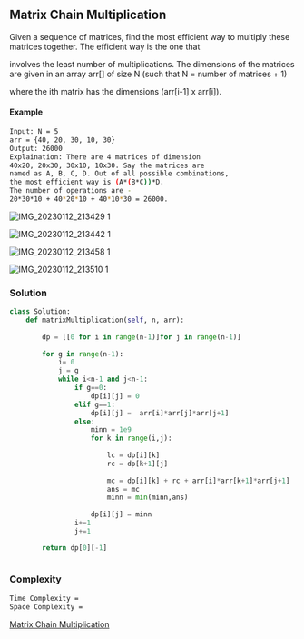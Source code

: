 ## Matrix Chain Multiplication
Given a sequence of matrices, find the most efficient way to multiply these matrices together. The efficient way is the one that 

involves the least number of multiplications. The dimensions of the matrices are given in an array arr[] of size N (such that N = number of matrices + 1) 

where the ith matrix has the dimensions (arr[i-1] x arr[i]).

#### Example
```bash
Input: N = 5
arr = {40, 20, 30, 10, 30}
Output: 26000
Explaination: There are 4 matrices of dimension 
40x20, 20x30, 30x10, 10x30. Say the matrices are 
named as A, B, C, D. Out of all possible combinations,
the most efficient way is (A*(B*C))*D. 
The number of operations are -
20*30*10 + 40*20*10 + 40*10*30 = 26000.
```
![IMG_20230112_213429 1](https://user-images.githubusercontent.com/94613732/212119626-e02bd20a-775d-4aca-b83c-8682d0a974ad.jpg)

![IMG_20230112_213442 1](https://user-images.githubusercontent.com/94613732/212119818-eaaa5c11-5710-4545-8a66-3cc5192597fa.jpg)

![IMG_20230112_213458 1](https://user-images.githubusercontent.com/94613732/212119953-b50d691a-219a-4b40-9baf-e4a198c52b11.jpg)

![IMG_20230112_213510 1](https://user-images.githubusercontent.com/94613732/212120064-bd7add12-9bec-43ff-8a97-57ed888b2fe3.jpg)

### Solution 

```python
class Solution:
    def matrixMultiplication(self, n, arr):
        
        dp = [[0 for i in range(n-1)]for j in range(n-1)]
        
        for g in range(n-1):
            i= 0 
            j = g
            while i<n-1 and j<n-1:
                if g==0:
                    dp[i][j] = 0
                elif g==1:
                    dp[i][j] =  arr[i]*arr[j]*arr[j+1]
                else:
                    minn = 1e9
                    for k in range(i,j):
                        
                        lc = dp[i][k]
                        rc = dp[k+1][j]
                        
                        mc = dp[i][k] + rc + arr[i]*arr[k+1]*arr[j+1]
                        ans = mc
                        minn = min(minn,ans)
                        
                    dp[i][j] = minn
                i+=1
                j+=1

        return dp[0][-1]
        
```
### Complexity
```bash
Time Complexity = 
Space Complexity =  
```


[Matrix Chain Multiplication](https://practice.geeksforgeeks.org/problems/matrix-chain-multiplication0303/1?utm_source=gfg&utm_medium=article&utm_campaign=bottom_sticky_on_article)
